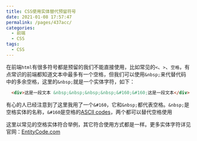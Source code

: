 ```yaml
---
title: CSS使用实体替代预留符号
date: 2021-01-08 17:57:47
permalink: /pages/437acc/
categories:
  - 前端
  - CSS
tags:
  - CSS
---
```

在前端`html`有很多符号都是预留的我们不能直接使用，比如常见的`<`、`>`、`空格`，有点常识的前端都知道文本中最多有一个空格，但我们可以使用`&nbsp;`来代替代码中的多余空格，这里的`&nbsp;`就是一个实体字符，如下：

```html
  <div>这是一段文本 &nbsp;&nbsp;&nbsp;&nbsp;&#160;&#160;这是一段文本</div>
```
有心的人已经注意到了这里我用了一个`&#160`，它和`&nbsp;`都代表空格。`&nbsp;`是空格实体的名称，`&#160`是空格的[ASCII codes](https://www.ascii-code.com/)，两个都可以替代空格使用

这里以常见的空格实体符合举例，其它符合使用方式都是一样。更多实体字符详见官网：[EntityCode.com](https://entitycode.com/)